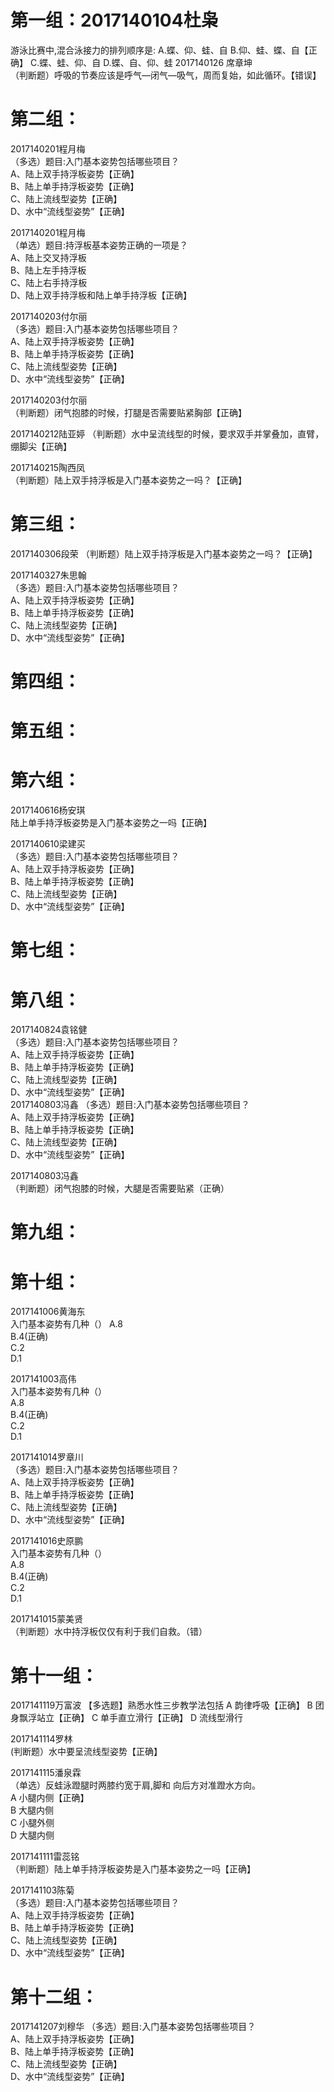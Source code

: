 # 第一组：2017140104杜枭
游泳比赛中,混合泳接力的排列顺序是:
A.蝶、仰、蛙、自
B.仰、蛙、蝶、自【正确】
C.蝶、蛙、仰、自
D.蝶、自、仰、蛙
2017140126 席章坤  
（判断题）呼吸的节奏应该是呼气—闭气—吸气，周而复始，如此循环。【错误】  
# 第二组：
2017140201程月梅  
（多选）题目:入门基本姿势包括哪些项目？  
A、陆上双手持浮板姿势【正确】  
B、陆上单手持浮板姿势【正确】  
C、陆上流线型姿势【正确】  
D、水中“流线型姿势”【正确】

2017140201程月梅  
（单选）题目:持浮板基本姿势正确的一项是？    
A、陆上交叉持浮板  
B、陆上左手持浮板  
C、陆上右手持浮板  
D、陆上双手持浮板和陆上单手持浮板【正确】

2017140203付尔丽  
（多选）题目:入门基本姿势包括哪些项目？    
A、陆上双手持浮板姿势【正确】  
B、陆上单手持浮板姿势【正确】   
C、陆上流线型姿势【正确】   
D、水中“流线型姿势”【正确】  

2017140203付尔丽  
（判断题）闭气抱膝的时候，打腿是否需要贴紧胸部【正确】


2017140212陆亚婷
（判断题）水中呈流线型的时候，要求双手并掌叠加，直臂，绷脚尖【正确】

2017140215陶西凤  
（判断题）陆上双手持浮板是入门基本姿势之一吗？【正确】  

# 第三组：
2017140306段荣
（判断题）陆上双手持浮板是入门基本姿势之一吗？【正确】

2017140327朱思翰  
（多选）题目:入门基本姿势包括哪些项目？    
A、陆上双手持浮板姿势【正确】   
B、陆上单手持浮板姿势【正确】  
C、陆上流线型姿势【正确】  
D、水中“流线型姿势”【正确】 

# 第四组：
# 第五组：
# 第六组：
2017140616杨安琪  
陆上单手持浮板姿势是入门基本姿势之一吗【正确】  

2017140610梁建买  
（多选）题目:入门基本姿势包括哪些项目？    
A、陆上双手持浮板姿势【正确】  
B、陆上单手持浮板姿势【正确】   
C、陆上流线型姿势【正确】   
D、水中“流线型姿势”【正确】 

# 第七组：
# 第八组：
2017140824袁铭健    
（多选）题目:入门基本姿势包括哪些项目？      
A、陆上双手持浮板姿势【正确】    
B、陆上单手持浮板姿势【正确】     
C、陆上流线型姿势【正确】     
D、水中“流线型姿势”【正确】    
2017140803冯鑫 
（多选）题目:入门基本姿势包括哪些项目？  
A、陆上双手持浮板姿势【正确】  
B、陆上单手持浮板姿势【正确】  
C、陆上流线型姿势【正确】  
D、水中“流线型姿势”【正确】

2017140803冯鑫  
（判断题）闭气抱膝的时候，大腿是否需要贴紧（正确）
# 第九组：

# 第十组：
2017141006黄海东  
入门基本姿势有几种（） 
A.8  
B.4(正确)  
C.2  
D.1  

2017141003高伟  
入门基本姿势有几种（）  
A.8    
B.4(正确)   
C.2   
D.1  

2017141014罗章川  
（多选）题目:入门基本姿势包括哪些项目？   
A、陆上双手持浮板姿势【正确】  
B、陆上单手持浮板姿势【正确】  
C、陆上流线型姿势【正确】  
D、水中“流线型姿势”【正确】

2017141016史原鹏  
入门基本姿势有几种（）  
A.8  
B.4(正确)  
C.2  
D.1  

2017141015蒙美贤  
（判断题）水中持浮板仅仅有利于我们自救。（错）  

# 第十一组：
2017141119万富波
【多选题】熟悉水性三步教学法包括
A 韵律呼吸【正确】
B 团身飘浮站立【正确】
C 单手直立滑行【正确】
D 流线型滑行 

2017141114罗林  
(判断题）水中要呈流线型姿势【正确】  

2017141115潘泉霖  
（单选）反蛙泳蹬腿时两膝约宽于肩,脚和   向后方对准蹬水方向。  
A 小腿内侧【正确】  
B 大腿内侧  
C 小腿外侧  
D 大腿内侧  

2017141111雷蕊铭  
（判断题）陆上单手持浮板姿势是入门基本姿势之一吗【正确】  

2017141103陈菊  
（多选）题目:入门基本姿势包括哪些项目？  
A、陆上双手持浮板姿势【正确】  
B、陆上单手持浮板姿势【正确】  
C、陆上流线型姿势【正确】  
D、水中“流线型姿势”【正确】 

# 第十二组：
2017141207刘穆华
（多选）题目:入门基本姿势包括哪些项目？  
A、陆上双手持浮板姿势【正确】  
B、陆上单手持浮板姿势【正确】  
C、陆上流线型姿势【正确】  
D、水中“流线型姿势”【正确】
